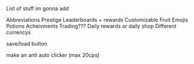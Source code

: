 List of stuff im gonna add

Abbreviations
Prestige
Leaderboards + rewards
Customizable Fruit Emojis
Potions
Acheivments
Trading???
Daily rewards or daily shop
Different currencys



save/load button

make an anti auto clicker (max 20cps)